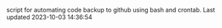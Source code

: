 script for automating code backup to github using bash and crontab. Last updated 2023-10-03 14:36:54
